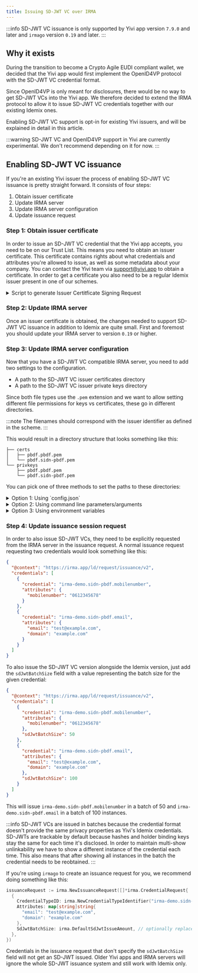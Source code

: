 ```yaml
---
title: Issuing SD-JWT VC over IRMA
---
```


:::info
SD-JWT VC issuance is only supported by Yivi app version `7.9.0` and later and `irmago` version `0.19` and later.
:::

## Why it exists

During the transition to become a Crypto Agile EUDI compliant wallet,
we decided that the Yivi app would first implement the OpenID4VP protocol with the SD-JWT VC credential format.

Since OpenID4VP is only meant for disclosures, there would be no way to get SD-JWT VCs into the Yivi app.
We therefore decided to extend the IRMA protocol to allow it to issue SD-JWT VC credentials together with our existing Idemix ones.

Enabling SD-JWT VC support is opt-in for existing Yivi issuers, and will be explained in detail in this article.

:::warning
SD-JWT VC and OpenID4VP support in Yivi are currently experimental. We don't recommend depending on it for now.
:::


## Enabling SD-JWT VC issuance
If you're an existing Yivi issuer the process of enabling SD-JWT VC issuance is pretty straight forward.
It consists of four steps:

1) Obtain issuer certificate
2) Update IRMA server
3) Update IRMA server configuration
4) Update issuance request

### Step 1: Obtain issuer certificate
In order to issue an SD-JWT VC credential that the Yivi app accepts, you need to be on our Trust List.
This means you need to obtain an issuer certificate. 
This certificate contains rights about what credentials and attributes you're allowed to issue,
as well as some metadata about your company.
You can contact the Yivi team via [support@yivi.app](mailto:support@yivi.app) to obtain a certificate.
In order to get a certificate you also need to be a regular Idemix issuer present in one of our schemes.

<details>
  <summary>
    Script to generate Issuer Certitficate Signing Request
  </summary>

```sh
# Example usage:
# $ AP_JSON_FILE=app.json ISSUER_HOST=is.yivi.app C=NL ST=Utrecht L=Utrecht O=Yivi  ./gen.sh

# remove whitespace and escape quotes for json
escaped_json=$(cat $AP_JSON_FILE | jq -c | jq -R)

# create cfg file for the certificate signing request
echo "
[ req ]
default_md 			= sha256
distinguished_name 	= req_distinguished_name
prompt 				= no
req_extensions 		= v3_req
x509_extensions		= v3_ext

[ req_distinguished_name ]
C 	= NL
ST 	= Utrecht
L 	= Utrecht
O 	= Yivi
CN 	= ISSUER_HOST

[ v3_req ]
subjectAltName			= @alt_names
extendedKeyUsage        = clientAuth
keyUsage                = digitalSignature, keyEncipherment
basicConstraints 		= critical, CA:FALSE
2.1.123.1				= ASN1:UTF8String:$escaped_json

[ alt_names ]
DNS.0					= $ISSUER_HOST
URI.1					= https://$ISSUER_HOST

[ v3_ext ]
subjectKeyIdentifier 	= hash
authorityKeyIdentifier 	= keyid:always,issuer
" > "$ISSUER_HOST.cfg"


# generate private key
openssl ecparam -name prime256v1 -genkey -noout -outform DER -out $ISSUER_HOST.der.key

# convert private key to pem format
openssl ec -inform DER -in $ISSUER_HOST.der.key -outform PEM -out $ISSUER_HOST.pem.key

# convert key to PKCS#8 format
openssl pkcs8 -topk8 -inform DER -outform DER -nocrypt -in $ISSUER_HOST.der.key -out pkcs8.key

# create certificate signing request
openssl req -config $ISSUER_HOST.cfg -new -key pkcs8.key -out $ISSUER_HOST.csr
```
</details>

### Step 2: Update IRMA server
Once an issuer certificate is obtained, the changes needed to support SD-JWT VC issuance in addition to Idemix are quite small.
First and foremost you should update your IRMA server to version `0.19` or higher.

### Step 3: Update IRMA server configuration
Now that you have a SD-JWT VC compatible IRMA server, you need to add two settings to the configuration.

- A path to the SD-JWT VC issuer certificates directory
- A path to the SD-JWT VC issuer private keys directory

Since both file types use the `.pem` extension and we want to allow setting different file permissions for keys vs certificates,
these go in different directories.

:::note 
The filenames should correspond with the issuer identifier as defined in the scheme.
:::

This would result in a directory structure that looks something like this:
```
├── certs
│   ├── pbdf.pbdf.pem
│   └── pbdf.sidn-pbdf.pem
└── privkeys
    ├── pbdf.pbdf.pem
    └── pbdf.sidn-pbdf.pem
```

You can pick one of three methods to set the paths to these directories:

<details>
  <summary>
    Option 1: Using `config.json`
  </summary>
  Add a couple of fields to the config json file passed into the IRMA server via the `--config` flag/argument:
  ```json
  {
    // other config stuff...
    "sdjwtvc": {
      "issuer_certificates_dir": "<path_to_certs>",
      "issuer_private_keys_dir": "<path_to_keys>"
    }
  }
  ```
</details>


<details> 
  <summary>
    Option 2: Using command line parameters/arguments
  </summary>
  You can also pass the paths to the IRMA server directly when invoking it by using command line arguments:

```bash
irma server --sdjwtvc-issuer-certificates-dir="<path_to_certs>" \
            --sdjwtvc-issuer-private-keys-dir="<path_to_keys>"
```
</details>


<details>
  <summary>
    Option 3: Using environment variables
  </summary>
  The last option is to define them via environment variables. The IRMA server will pick up on these automatically:

```bash
export IRMASERVER_SDJWTVC_ISSUER_CERTIFICATES_DIR="<path_to_certs>"
export IRMASERVER_SDJWTVC_ISSUER_PRIVATE_KEYS_DIR="<path_to_keys>"
irma server
```
</details>


### Step 4: Update issuance session request
In order to also issue SD-JWT VCs, they need to be explicitly requested from the IRMA server in the issuance request.
A normal issuance request requesting two credentials would look something like this:
```json
{
  "@context": "https://irma.app/ld/request/issuance/v2",
  "credentials": [
    {
      "credential": "irma-demo.sidn-pbdf.mobilenumber",
      "attributes": {
        "mobilenumber": "0612345678"
      }
    },
    {
      "credential": "irma-demo.sidn-pbdf.email",
      "attributes": {
        "email": "test@example.com",
        "domain": "example.com"
      }
    }
  ]
}
```

To also issue the SD-JWT VC version alongside the Idemix version, just add the `sdJwtBatchSize` 
field with a value representing the batch size for the given credential:



```json
{
  "@context": "https://irma.app/ld/request/issuance/v2",
  "credentials": [
    {
      "credential": "irma-demo.sidn-pbdf.mobilenumber",
      "attributes": {
        "mobilenumber": "0612345678"
      },
      "sdJwtBatchSize": 50
    },
    {
      "credential": "irma-demo.sidn-pbdf.email",
      "attributes": {
        "email": "test@example.com",
        "domain": "example.com"
      },
      "sdJwtBatchSize": 100
    }
  ]
}
```

This will issue `irma-demo.sidn-pbdf.mobilenumber` in a batch of 50 and `irma-demo.sidn-pbdf.email` in a batch of 100 instances.

:::info
SD-JWT VCs are issued in batches because the credential format doesn't provide the same privacy properties as Yivi's Idemix credentials.
SD-JWTs are trackable by default because hashes and holder binding keys stay the same for each time it's disclosed.
In order to maintain multi-show unlinkability we have to show a different instance of the credential each time.
This also means that after showing all instances in the batch the credential needs to be reobtained.
:::


If you're using `irmago` to create an issuance request for you, we recommend doing something like this:
```go
issuanceRequest := irma.NewIssuanceRequest([]*irma.CredentialRequest{
  {
    CredentialTypeID: irma.NewCredentialTypeIdentifier("irma-demo.sidn-pbdf.email"),
    Attributes: map[string]string{
      "email": "test@example.com",
      "domain": "example.com"
    },
    SdJwtBatchSize: irma.DefaultSdJwtIssueAmount, // optionally replace by another value
  },
})
```

Credentials in the issuance request that don't specify the `sdJwtBatchSize` field will not get an SD-JWT issued.
Older Yivi apps and IRMA servers will ignore the whole SD-JWT issuance system and still work with Idemix only.
